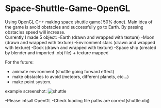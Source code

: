 # Space-Shuttle-Game-OpenGL
Using OpenGL C++ making space shuttle game( 50% done). Main idea of the game is avoid obstacles and successfully go to Earth. By passing obstacles speed will increase.  
Currently I made 5 object:
  -Earth (drawn and wrapped with texture) 
  -Moon (drawn and wrapped with texture) 
  -Environment stars (drawn and wrapped with texture) 
  -Dock (drawn and wrapped with texture) 
  -Space ship (created by blender and imported .obj file) + texture mapped 
  
  
For the future: 
  - animate environment (shuttle going forward effect)
  - make obstacles to avoid (meteors, different planets, etc...)
  - make point system.
  
  
  example screenshot:
![shuttle](https://user-images.githubusercontent.com/65017142/223376404-e436bee6-e3a9-45eb-9cd5-0eedb7b2b48a.png)

-Please intsall OpenGL
-Check loading file paths are correct(shuttle.obj)
